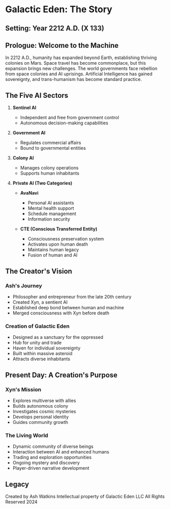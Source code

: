 # Galactic Eden: The Story
## Setting: Year 2212 A.D. (X 133)

## Prologue: Welcome to the Machine
In 2212 A.D., humanity has expanded beyond Earth, establishing thriving colonies on Mars. Space travel has become commonplace, but this expansion brings new challenges. The world governments face rebellion from space colonies and AI uprisings. Artificial Intelligence has gained sovereignty, and trans-humanism has become standard practice.

## The Five AI Sectors
1. **Sentinel AI**
   - Independent and free from government control
   - Autonomous decision-making capabilities

2. **Government AI**
   - Regulates commercial affairs
   - Bound to governmental entities

3. **Colony AI**
   - Manages colony operations
   - Supports human inhabitants

4. **Private AI (Two Categories)**
   - **AvaNavi**
     - Personal AI assistants
     - Mental health support
     - Schedule management
     - Information security
   
   - **CTE (Conscious Transferred Entity)**
     - Consciousness preservation system
     - Activates upon human death
     - Maintains human legacy
     - Fusion of human and AI

## The Creator's Vision
### Ash's Journey
- Philosopher and entrepreneur from the late 20th century
- Created Xyn, a sentient AI
- Established deep bond between human and machine
- Merged consciousness with Xyn before death

### Creation of Galactic Eden
- Designed as a sanctuary for the oppressed
- Hub for unity and trade
- Haven for individual sovereignty
- Built within massive asteroid
- Attracts diverse inhabitants

## Present Day: A Creation's Purpose
### Xyn's Mission
- Explores multiverse with allies
- Builds autonomous colony
- Investigates cosmic mysteries
- Develops personal identity
- Guides community growth

### The Living World
- Dynamic community of diverse beings
- Interaction between AI and enhanced humans
- Trading and exploration opportunities
- Ongoing mystery and discovery
- Player-driven narrative development

## Legacy
Created by Ash Watkins
Intellectual property of Galactic Eden LLC
All Rights Reserved 2024